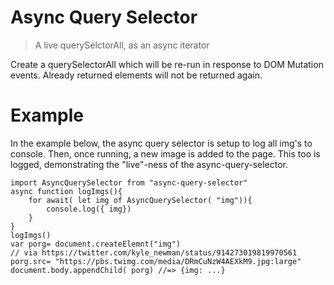 # Async Query Selector

> A live querySelctorAll, as an async iterator

Create a querySelectorAll which will be re-run in response to DOM Mutation events. Already returned elements will not be returned again.

# Example

In the example below, the async query selector is setup to log all img's to console. Then, once running, a new image is added to the page. This too is logged, demonstrating the "live"-ness of the async-query-selector.

```
import AsyncQuerySelector from "async-query-selector"
async function logImgs(){
	for await( let img of AsyncQuerySelector( "img")){
		console.log({ img})
	}
}
logImgs()
var porg= document.createElemnt("img")
// via https://twitter.com/kyle_newman/status/914273019819970561
porg.src= "https://pbs.twimg.com/media/DRmCuNzW4AEXkM9.jpg:large"
document.body.appendChild( porg) //=> {img: ...}
```

